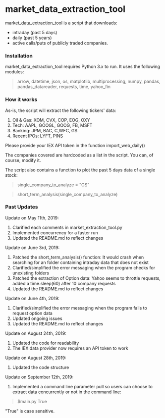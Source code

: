 # market_data_extraction_tool
market_data_extraction_tool is a script that downloads:
- intraday (past 5 days)
- daily (past 5 years)
- active calls/puts of publicly traded companies.

### Installation
market_data_extraction_tool requires Python 3.x to run. It uses the following modules:
> arrow, datetime, json, os, matplotlib, multiprocessing, numpy, pandas, pandas_datareader, requests, time, yahoo_fin

### How it works
As-is, the script will extract the following tickers' data:
1. Oil & Gas: XOM, CVX, COP, EOG, OXY
2. Tech: AAPL, GOOGL, GOOG, FB, MSFT
3. Banking: JPM, BAC, C,WFC, GS
4. Recent IPOs: LYFT, PINS

Please provide your IEX API token in the function import_web_daily()

The companies covered are hardcoded as a list in the script. You can, of course, modify it.

The script also contains a function to plot the past 5 days data of a single stock:
> single_company_to_analyze = "GS"

> short_term_analysis(single_company_to_analyze)

### Past Updates
Update on May 11th, 2019:
1. Clarified each comments in market_extraction_tool.py
2. Implemented concurrency for a faster run
3. Updated the README.md to reflect changes

Update on June 3rd, 2019:
1. Patched the short_term_analysis() function: It would crash when searching for an folder containing intraday data that does not exist
2. Clarified/simplified the error messaging when the program checks for unexisting folders
3. Patched the extraction of Option data: Yahoo seems to throttle requests, added a time.sleep(60) after 10 company requests
4. Updated the README.md to reflect changes

Update on June 4th, 2019:
1. Clarified/simplified the error messaging when the program fails to request option data
2. Updated ongoing issues
3. Updated the README.md to reflect changes

Update on August 24th, 2019:
1. Updated the code for readability
2. The IEX data provider now requires an API token to work

Update on August 28th, 2019:
1. Updated the code structure

Update on September 12th, 2019:
1. Implemented a command line parameter pull so users can choose to extract data concurrently or not in the command line:

> $main.py True

"True" is case sensitive.